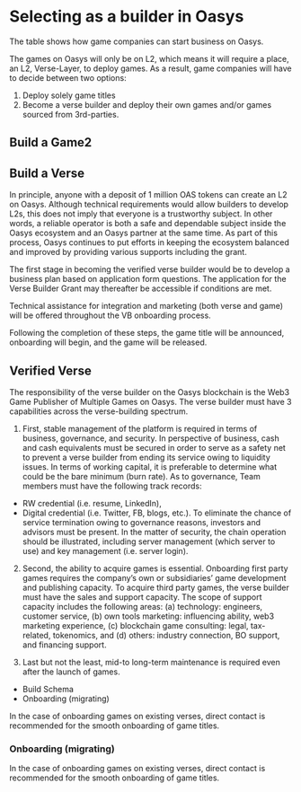 # Selecting as a builder in Oasys



The table shows how game companies can start business on Oasys. 

The games on Oasys will only be on L2, which means it will require a place, an L2, Verse-Layer, to deploy games. As a result, game companies will have to decide between two options: 
1. Deploy solely game titles
2. Become a verse builder and deploy their own games and/or games sourced from 3rd-parties.

## Build a Game2



## Build a Verse

In principle, anyone with a deposit of 1 million OAS tokens can create an L2 on Oasys. Although technical requirements would allow builders to develop L2s, this does not imply that everyone is a trustworthy subject. In other words, a reliable operator is both a safe and dependable subject inside the Oasys ecosystem and an Oasys partner at the same time. As part of this process, Oasys continues to put efforts in keeping the ecosystem balanced and improved by providing various supports including the grant.



The first stage in becoming the verified verse builder would be to develop a business plan based on application form questions. The application for the Verse Builder Grant may thereafter be accessible if conditions are met.

Technical assistance for integration and marketing (both verse and game) will be offered throughout the VB onboarding process.

Following the completion of these steps, the game title will be announced, onboarding will begin, and the game will be released.


## Verified Verse

The responsibility of the verse builder on the Oasys blockchain is the Web3 Game Publisher of Multiple Games on Oasys. The verse builder must have 3 capabilities across the verse-building spectrum. 

1.  First, stable management of the platform is required in terms of business, governance, and security. In perspective of business, cash and cash equivalents must be secured in order to serve as a safety net to prevent a verse builder from ending its service owing to liquidity issues. In terms of working capital, it is preferable to determine what could be the bare minimum (burn rate). As to governance, Team members must have the following track records: 
-  RW credential (i.e. resume, LinkedIn), 
-  Digital credential (i.e. Twitter, FB, blogs, etc.). To eliminate the chance of service termination owing to governance reasons, investors and advisors must be present. In the matter of security, the chain operation should be illustrated, including server management (which server to use) and key management (i.e. server login).

2.  Second, the ability to acquire games is essential. Onboarding first party games requires the company’s own or subsidiaries’ game development and publishing capacity. To acquire third party games, the verse builder must have the sales and support capacity. The scope of support capacity includes the following areas: (a) technology: engineers, customer service, (b) own tools marketing: influencing ability, web3 marketing experience, (c) blockchain game consulting: legal, tax-related, tokenomics, and (d) others: industry connection, BO support, and financing support.

3. Last but not the least, mid-to long-term maintenance is required even after the launch of games. 

- Build Schema
- Onboarding (migrating)

In the case of onboarding games on existing verses, direct contact is recommended for the smooth onboarding of game titles. 

### Onboarding (migrating)

In the case of onboarding games on existing verses, direct contact is recommended for the smooth onboarding of game titles. 
